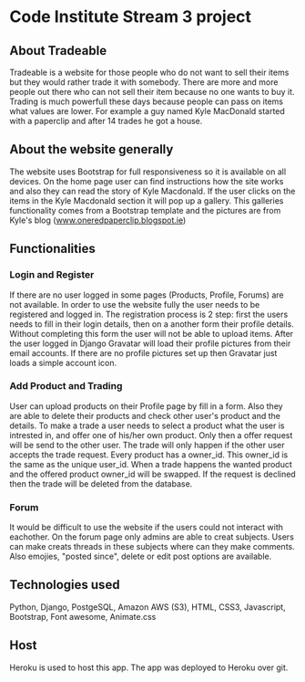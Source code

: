 # Code Institute Stream 3 project

## About Tradeable

Tradeable is a website for those people who do not want to sell their items but they would rather trade it with somebody.
There are more and more people out there who can not sell their item because no one wants to buy it.
Trading is much powerfull these days because people can pass on items what values are lower.
For example a guy named Kyle MacDonald started with a paperclip and after 14 trades he got a house.

## About the website generally

The website uses Bootstrap for full responsiveness so it is available on all devices.
On the home page user can find instructions how the site works and also they can read the story of Kyle Macdonald.
If the user clicks on the items in the Kyle Macdonald section it will pop up a gallery. This galleries functionality comes from a Bootstrap template and the pictures are from Kyle's blog (www.oneredpaperclip.blogspot.ie)

## Functionalities

### Login and Register

If there are no user logged in some pages (Products, Profile, Forums) are not available. In order to use the website fully the user needs to be registered and logged in.
The registration process is 2 step: first the users needs to fill in their login details, then on a another form their profile details. Without completing this form the user will not be able to upload items.
After the user logged in Django Gravatar will load their profile pictures from their email accounts. If there are no profile pictures set up then Gravatar just loads a simple account icon.

### Add Product and Trading

User can upload products on their Profile page by fill in a form. Also they are able to delete their products and check other user's product and the details.
To make a trade a user needs to select a product what the user is intrested in, and offer one of his/her own product. Only then a offer request will be send to the other user.
The trade will only happen if the other user accepts the trade request.
Every product has a owner_id. This owner_id is the same as the unique user_id. When a trade happens the wanted product and the offered product owner_id will be swapped.
If the request is declined then the trade will be deleted from the database.

### Forum

It would be difficult to use the website if the users could not interact with eachother. On the forum page only admins are able to creat subjects.
Users can make creats threads in these subjects where can they make comments. Also emojies, "posted since", delete or edit post options are available.

## Technologies used

Python, Django, PostgeSQL, Amazon AWS (S3), HTML, CSS3, Javascript, Bootstrap, Font awesome, Animate.css

## Host

Heroku is used to host this app. The app was deployed to Heroku over git.
